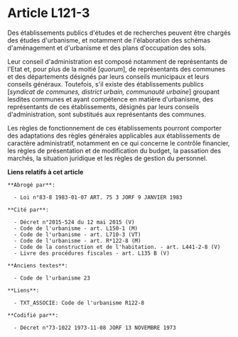 # Article L121-3

Des établissements publics d'études et de recherches peuvent être chargés des études d'urbanisme, et notamment de
l'élaboration des schémas d'aménagement et d'urbanisme et des plans d'occupation des sols.

Leur conseil d'administration est composé notamment de représentants de l'Etat et, pour plus de la moitié [*quorum*], de
représentants des communes et des départements désignés par leurs conseils municipaux et leurs conseils généraux. Toutefois,
s'il existe des établissements publics [*syndicat de communes, district urbain, communauté urbaine*] groupant lesdites
communes et ayant compétence en matière d'urbanisme, des représentants de ces établissements, désignés par leurs conseils
d'administration, sont substitués aux représentants des communes.

Les règles de fonctionnement de ces établissements pourront comporter des adaptations des règles générales applicables aux
établissements de caractère administratif, notamment en ce qui concerne le contrôle financier, les règles de présentation et
de modification du budget, la passation des marchés, la situation juridique et les règles de gestion du personnel.

**Liens relatifs à cet article**

	**Abrogé par**:

	  - Loi n°83-8 1983-01-07 ART. 75 3 JORF 9 JANVIER 1983

	**Cité par**:

	  - Décret n°2015-524 du 12 mai 2015 (V)
	  - Code de l'urbanisme - art. L150-1 (M)
	  - Code de l'urbanisme - art. L710-3 (VT)
	  - Code de l'urbanisme - art. R*122-8 (M)
	  - Code de la construction et de l'habitation. - art. L441-2-8 (V)
	  - Livre des procédures fiscales - art. L135 B (V)

	**Anciens textes**:

	  - Code de l'urbanisme 23

	**Liens**:

	  - TXT_ASSOCIE: Code de l'urbanisme R122-8

	**Codifié par**:

	  - Décret n°73-1022 1973-11-08 JORF 13 NOVEMBRE 1973
